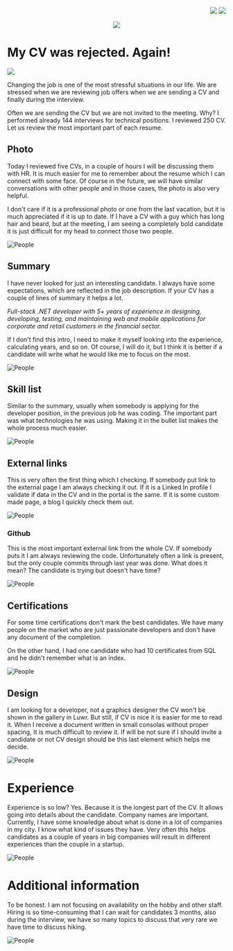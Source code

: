 
<!--Category:Article--> 
 <p align="right">
    <a href="http://productivitytools.tech/send-rocket-into-space-in-parts-how-to-estimate-large-projects/"><img src="Images/Header/ProductivityTools_green_40px_2.png" /><a> 
    <a href="https://github.com/pwujczyk/ProductivityTools.Articles"><img src="Images/Header/Github_border_40px.png" /></a>
</p>
<p align="center">
    <a href="http://productivitytools.tech/">
        <img src='Images/Header/LogoTitle_green_500px.png' />
    </a>
</p>

# My CV was rejected. Again!

<!--og-image-->
![](Images/Magda.jpg)

Changing the job is one of the most stressful situations in our life. We are stressed when we are reviewing job offers when we are sending a CV and finally during the interview.

Often we are sending the CV but we are not invited to the meeting. Why? I performed already 144 interviews for technical positions. I reviewed 250 CV. Let us review the most important part of each resume.

<!--more-->

## Photo

Today I reviewed five CVs, in a couple of hours I will be discussing them with HR. It is much easier for me to remember about the resume which I can connect with some face. Of course in the future, we will have similar conversations with other people and in those cases, the photo is also very helpful.

I don't care if it is a professional photo or one from the last vacation, but it is much appreciated if it is up to date. If I have a CV with a guy which has long hair and beard, but at the meeting, I am seeing a completely bold candidate it is just difficult for my head to connect those two people.

![People](Images/People.png)

## Summary

I have never looked for just an interesting candidate. I always have some expectations, which are reflected in the job description. If your CV has a couple of lines of summary it helps a lot. 

*Full-stack .NET developer with 5+ years of experience in designing, developing, 
testing, and maintaining web and mobile applications for corporate and retail customers in the financial sector.*

If I don't find this intro, I need to make it myself looking into the experience, calculating years, and so on. Of course, I will do it, but I think it is better if a candidate will write what he would like me to focus on the most.

![People](Images/Summary.jpeg)

## Skill list 

Similar to the summary, usually when somebody is applying for the developer position, in the previous job he was coding. The important part was what technologies he was using. Making it in the bullet list makes the whole process much easier.

![People](Images/Theatre.png)

## External links

This is very often the first thing which I checking. If somebody put link to the external page I am always checking it out. If it is a Linked In profile I validate if data in the CV and in the portal is the same. If it is some custom made page, a blog I quickly check them out. 

![People](Images/ExternalLinks.png)

### Github

This is the most important external link from the whole CV. If somebody puts it I am always reviewing the code. Unfortunately often a link is present, but the only couple commits through last year was done. What does it mean? The candidate is trying but doesn't have time? 

![People](Images/Github.png)


## Certifications

For some time certifications don't mark the best candidates. We have many people on the market who are just passionate developers and don't have any document of the completion.

On the other hand, I had one candidate who had 10 certificates from SQL and he didn't remember what is an index.

![People](Images/Graduation.jpeg)

## Design 

I am looking for a developer, not a graphics designer the CV won't be shown in the gallery in Luwr. But still, if CV is nice it is easier for me to read it. When I receive a document written in small consolas without proper spacing, It is much difficult to review it. If will be not sure if I should invite a candidate or not CV design should be this last element which helps me decide.

![People](Images/Design.png)

# Experience

Experience is so low? Yes. Because it is the longest part of the CV. It allows going into details about the candidate. Company names are important. Currently, I have some knowledge about what is done in a lot of companies in my city. I know what kind of issues they have. Very often this helps candidates as a couple of years in big companies will result in different experiences than the couple in a startup. 

![People](Images/Warsaw.jpg)

# Additional information

To be honest. I am not focusing on availability on the hobby and other staff. Hiring is so time-consuming that I can wait for candidates 3 months, also during the interview, we have so many topics to discuss that very rare we have time to discuss hiking. 

![People](Images/Hiking.jpeg)
